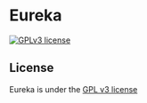 # Eureka
[![GPLv3 license](https://img.shields.io/badge/License-GPLv3-blue.svg)](http://perso.crans.org/besson/LICENSE.html)

## License
Eureka is under the [GPL v3 license](https://github.com/dkillen/eureka-v1/blob/main/LICENSE.md)
